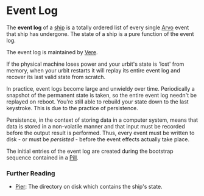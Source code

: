 # Event Log

The **event log** of a [ship](urbit-docs/glossary/ship) is a totally ordered list of every single [Arvo](urbit-docs/glossary/arvo) event that ship has undergone. The state of a ship is a pure function of the event log.

The event log is maintained by [Vere](urbit-docs/glossary/vere).

If the physical machine loses power and your urbit's state is 'lost' from memory, when your urbit restarts it will replay its entire event log and recover its last valid state from scratch.

In practice, event logs become large and unwieldy over time. Periodically a snapshot of the permanent state is taken, so the entire event log needn't be replayed on reboot. You're still able to rebuild your state down to the last keystroke. This is due to the practice of persistence.

Persistence, in the context of storing data in a computer system, means that data is stored in a non-volatile manner and that input must be recorded before the output result is performed. Thus, every event must be written to disk - or must be _persisted_ - before the event effects actually take place.

The initial entries of the event log are created during the bootstrap sequence contained in a [Pill](urbit-docs/glossary/pill).

### Further Reading

- [Pier](urbit-docs/glossary/pier): The directory on disk which contains the ship's state.
